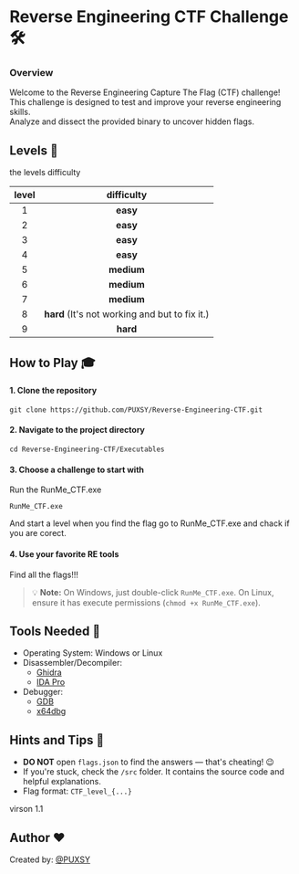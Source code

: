 # Reverse Engineering CTF Challenge 🛠️

### Overview
Welcome to the Reverse Engineering Capture The Flag (CTF) challenge!  
This challenge is designed to test and improve your reverse engineering skills.  
Analyze and dissect the provided binary to uncover hidden flags.

## Levels 📜
the levels difficulty

|level     |difficulty     | 
|:----------:|:-------------:| 
| 1 |  **easy**|
| 2 |  **easy**|
| 3 |  **easy**|
| 4 |  **easy**|
| 5 | **medium**|
| 6 | **medium**|
| 7 | **medium**|
| 8 | **hard** (It's not working and but to fix it.)|
| 9 | **hard**|



## How to Play 🎓
#### 1. Clone the repository
```
git clone https://github.com/PUXSY/Reverse-Engineering-CTF.git
```
#### 2.  Navigate to the project directory
```
cd Reverse-Engineering-CTF/Executables
```
#### 3.  Choose a challenge to start with
Run the RunMe_CTF.exe
```
RunMe_CTF.exe
```
And start a level when you find the flag go to RunMe_CTF.exe and chack if you are corect.
#### 4.  Use your favorite RE tools
Find all the flags!!!

> 💡 **Note:** On Windows, just double-click `RunMe_CTF.exe`. On Linux, ensure it has execute permissions (`chmod +x RunMe_CTF.exe`).

## Tools Needed 🔧
- Operating System: Windows or Linux
- Disassembler/Decompiler:  
  - [Ghidra](https://github.com/NationalSecurityAgency/ghidra/)  
  - [IDA Pro](https://hex-rays.com/ida-pro/)  
- Debugger:  
  - [GDB](https://www.gnu.org/software/gdb/)  
  - [x64dbg](https://x64dbg.com/)

## Hints and Tips 🚀
- **DO NOT** open `flags.json` to find the answers — that's cheating! 😉
- If you're stuck, check the `/src` folder. It contains the source code and helpful explanations.
- Flag format:  `CTF_level_{...}`

virson 1.1
## Author ❤️
Created by: [@PUXSY](https://github.com/PUXSY)
